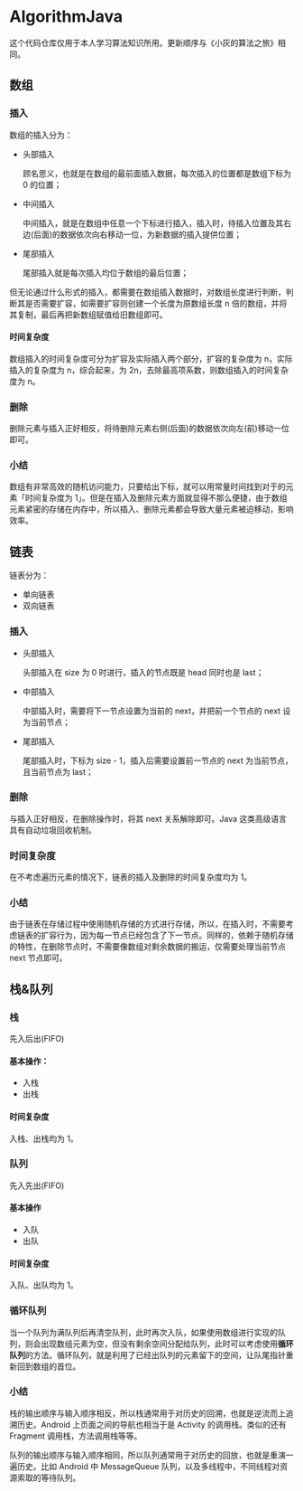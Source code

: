 # AlgorithmJava

这个代码仓库仅用于本人学习算法知识所用。更新顺序与《小灰的算法之旅》相同。

## 数组

### 插入

数组的插入分为：

- 头部插入

  顾名思义，也就是在数组的最前面插入数据，每次插入的位置都是数组下标为 0 的位置；

- 中间插入

  中间插入，就是在数组中任意一个下标进行插入，插入时，待插入位置及其右边(后面)的数据依次向右移动一位，为新数据的插入提供位置；

- 尾部插入

  尾部插入就是每次插入均位于数组的最后位置；

但无论通过什么形式的插入，都需要在数组插入数据时，对数组长度进行判断，判断其是否需要扩容，如需要扩容则创建一个长度为原数组长度 n 倍的数组，并将其复制，最后再把新数组赋值给旧数组即可。

#### 时间复杂度

数组插入的时间复杂度可分为扩容及实际插入两个部分，扩容的复杂度为 n，实际插入的复杂度为 n，综合起来，为 2n，去除最高项系数，则数组插入的时间复杂度为 n。

### 删除

删除元素与插入正好相反，将待删除元素右侧(后面)的数据依次向左(前)移动一位即可。

### 小结

数组有非常高效的随机访问能力，只要给出下标，就可以用常量时间找到对于的元素「时间复杂度为 1」。但是在插入及删除元素方面就显得不那么便捷，由于数组元素紧密的存储在内存中，所以插入、删除元素都会导致大量元素被迫移动，影响效率。

## 链表

链表分为：

- 单向链表
- 双向链表

### 插入

- 头部插入

  头部插入在 size 为 0 时进行，插入的节点既是 head 同时也是 last；

- 中部插入

  中部插入时，需要将下一节点设置为当前的 next，并把前一个节点的 next 设为当前节点；

- 尾部插入

  尾部插入时，下标为 size - 1，插入后需要设置前一节点的 next 为当前节点，且当前节点为 last；

### 删除

与插入正好相反，在删除操作时，将其 next 关系解除即可。Java 这类高级语言具有自动垃圾回收机制。

### 时间复杂度

在不考虑遍历元素的情况下，链表的插入及删除的时间复杂度均为 1。

### 小结

由于链表在存储过程中使用随机存储的方式进行存储，所以，在插入时，不需要考虑链表的扩容行为，因为每一节点已经包含了下一节点。同样的，依赖于随机存储的特性，在删除节点时，不需要像数组对剩余数据的搬运，仅需要处理当前节点 next 节点即可。

## 栈&队列

### 栈

先入后出(FIFO)

#### 基本操作：

- 入栈
- 出栈

#### 时间复杂度

入栈、出栈均为 1。

### 队列

先入先出(FIFO)

#### 基本操作

- 入队
- 出队

#### 时间复杂度

入队、出队均为 1。

### 循环队列

当一个队列为满队列后再清空队列，此时再次入队，如果使用数组进行实现的队列，则会出现数组元素为空，但没有剩余空间分配给队列，此时可以考虑使用**循环队列**的方法。循环队列，就是利用了已经出队列的元素留下的空间，让队尾指针重新回到数组的首位。

### 小结

栈的输出顺序与输入顺序相反，所以栈通常用于对历史的回溯，也就是逆流而上追溯历史。Android 上页面之间的导航也相当于是 Activity 的调用栈。类似的还有 Fragment 调用栈，方法调用栈等等。

队列的输出顺序与输入顺序相同，所以队列通常用于对历史的回放，也就是重演一遍历史。比如 Android 中 MessageQueue 队列，以及多线程中，不同线程对资源索取的等待队列。

